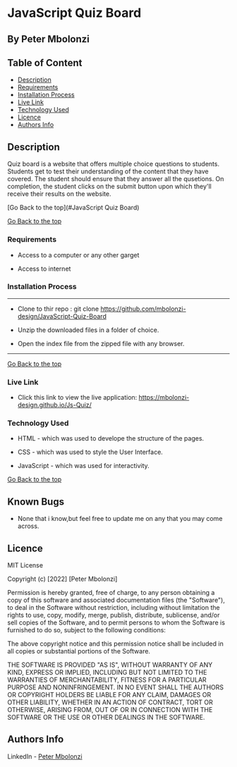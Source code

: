 # JavaScript Quiz Board

 ## By Peter Mbolonzi



 ## Table of Content

 - [Description](#description)
 - [Requirements](#requirements)
 - [Installation Process](#installation-Process)
 - [Live Link](#Live-Link)
 - [Technology  Used](#technology-Used)
 - [Licence](#licence)
 - [Authors Info](#Authors-Info)


 ## Description

 <p>Quiz board is a website that offers multiple choice questions to students. Students get to test their understanding of the content that they have covered. The student should ensure that they answer all the qusetions. On completion, the student clicks on the submit button upon which they'll receive their results on the website.</p>


[Go Back to the top](#JavaScript Quiz Board)

[Go Back to the top](#javascript-quiz-board)
 ###  Requirements

 * Access to  a computer or any other garget

 * Access to internet

 ### Installation Process

 ****  
* Clone to thir repo : git clone https://github.com/mbolonzi-design/JavaScript-Quiz-Board

* Unzip the downloaded files in a folder of choice.

* Open the index file from the zipped file with any browser.
 ****
 [Go Back to the top](#javascript-quiz-board)
### Live Link

- Click this link to view the live application: https://mbolonzi-design.github.io/Js-Quiz/

### Technology  Used
* HTML - which was used to develope the structure of the pages.

* CSS - which was used to style the User Interface.

* JavaScript - which was used for interactivity.

[Go Back to the top](#javascript-quiz-board)

## Known Bugs
* None that i know,but feel free to update me on any that you may come across.

## Licence

MIT License

Copyright (c) [2022] [Peter Mbolonzi]

Permission is hereby granted, free of charge, to any person obtaining a copy
of this software and associated documentation files (the "Software"), to deal
in the Software without restriction, including without limitation the rights
to use, copy, modify, merge, publish, distribute, sublicense, and/or sell
copies of the Software, and to permit persons to whom the Software is
furnished to do so, subject to the following conditions:

The above copyright notice and this permission notice shall be included in all
copies or substantial portions of the Software.

THE SOFTWARE IS PROVIDED "AS IS", WITHOUT WARRANTY OF ANY KIND, EXPRESS OR
IMPLIED, INCLUDING BUT NOT LIMITED TO THE WARRANTIES OF MERCHANTABILITY,
FITNESS FOR A PARTICULAR PURPOSE AND NONINFRINGEMENT. IN NO EVENT SHALL THE
AUTHORS OR COPYRIGHT HOLDERS BE LIABLE FOR ANY CLAIM, DAMAGES OR OTHER
LIABILITY, WHETHER IN AN ACTION OF CONTRACT, TORT OR OTHERWISE, ARISING FROM,
OUT OF OR IN CONNECTION WITH THE SOFTWARE OR THE USE OR OTHER DEALINGS IN THE
SOFTWARE.


## Authors Info

LinkedIn - [Peter Mbolonzi](https://www.linkedin.com/in/peter-mbolonzi-ab5179152/)
